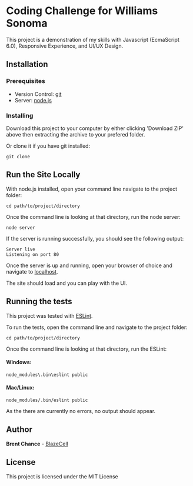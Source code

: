 # Coding Challenge for Williams Sonoma

This project is a demonstration of my skills with Javascript (EcmaScript 6.0), Responsive Experience, and UI/UX Design.

## Installation

### Prerequisites

* Version Control: [git](https://git-scm.com/)
* Server: [node.js](https://nodejs.org/)

### Installing

Download this project to your computer by either clicking 'Download ZIP' above then extracting the archive to your prefered folder.

Or clone it if you have git installed:
```
git clone 
```

## Run the Site Locally

With node.js installed, open your command line navigate to the project folder:

```
cd path/to/project/directory
```

Once the command line is looking at that directory, run the node server:

```
node server
```

If the server is running successfully, you should see the following output:

```
Server live
Listening on port 80

```

Once the server is up and running, open your browser of choice and navigate to [localhost](http://localhost).

The site should load and you can play with the UI.

## Running the tests

This project was tested with [ESLint](https://eslint.org/).

To run the tests, open the command line and navigate to the project folder:

```
cd path/to/project/directory
```

Once the command line is looking at that directory, run the ESLint:

#### Windows:

```
node_modules\.bin\eslint public
```

#### Mac/Linux:

```
node_modules/.bin/eslint public
```

As the there are currently no errors, no output should appear.

## Author

**Brent Chance** - [BlazeCell](https://github.com/blazecell)

## License

This project is licensed under the MIT License

